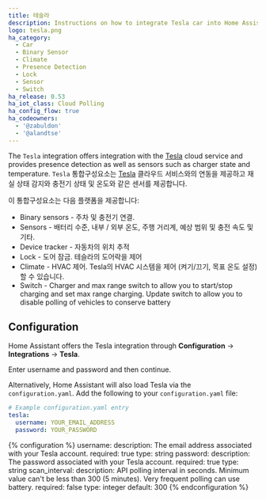```yaml
---
title: 테슬라
description: Instructions on how to integrate Tesla car into Home Assistant.
logo: tesla.png
ha_category:
  - Car
  - Binary Sensor
  - Climate
  - Presence Detection
  - Lock
  - Sensor
  - Switch
ha_release: 0.53
ha_iot_class: Cloud Polling
ha_config_flow: true
ha_codeowners:
  - '@zabuldon'
  - '@alandtse'
---
```


The `Tesla` integration offers integration with the [Tesla](https://auth.tesla.com/login) cloud service and provides presence detection as well as sensors such as charger state and temperature.
`Tesla` 통합구성요소는 [Tesla](https://auth.tesla.com/login) 클라우드 서비스와의 연동을 제공하고 재실 상태 감지와 충전기 상태 및 온도와 같은 센서를 제공합니다.

이 통합구성요소는 다음 플랫폼을 제공합니다:

- Binary sensors - 주차 및 충전기 연결.
- Sensors - 배터리 수준, 내부 / 외부 온도, 주행 거리계, 예상 범위 및 충전 속도 및 기타.
- Device tracker - 자동차의 위치 ​​추적
- Lock - 도어 잠금. 테슬라의 도어락을 제어
- Climate - HVAC 제어.  Tesla의 HVAC 시스템을 제어 (켜기/끄기, 목표 온도 설정) 할 수 있습니다.
- Switch - Charger and max range switch to allow you to start/stop charging and set max range charging. Update switch to allow you to disable polling of vehicles to conserve battery

## Configuration

Home Assistant offers the Tesla integration through **Configuration** -> **Integrations** -> **Tesla**.

Enter username and password and then continue.

Alternatively, Home Assistant will also load Tesla via the  `configuration.yaml`. Add the following to your `configuration.yaml` file:

```yaml
# Example configuration.yaml entry
tesla:
  username: YOUR_EMAIL_ADDRESS
  password: YOUR_PASSWORD
```

{% configuration %}
username:
  description: The email address associated with your Tesla account.
  required: true
  type: string
password:
  description: The password associated with your Tesla account.
  required: true
  type: string
scan_interval:
  description: API polling interval in seconds. Minimum value can't be less than 300 (5 minutes). Very frequent polling can use battery.
  required: false
  type: integer
  default: 300
{% endconfiguration %}
